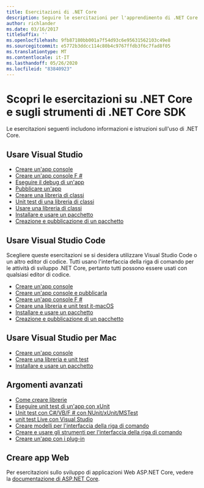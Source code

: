 ```yaml
---
title: Esercitazioni di .NET Core
description: Seguire le esercitazioni per l'apprendimento di .NET Core per compilare applicazioni e librerie su Mac, Linux e Windows.
author: richlander
ms.date: 03/16/2017
titleSuffix: ''
ms.openlocfilehash: 9fb87180bb001a7f54d93c6e95631562103c49e8
ms.sourcegitcommit: e5772b3ddcc114c80b4c9767ffdb3f6c7fad8f05
ms.translationtype: MT
ms.contentlocale: it-IT
ms.lasthandoff: 05/26/2020
ms.locfileid: "83840923"
---
```

# <a name="learn-net-core-and-the-net-core-sdk-tools-by-exploring-these-tutorials"></a>Scopri le esercitazioni su .NET Core e sugli strumenti di .NET Core SDK

Le esercitazioni seguenti includono informazioni e istruzioni sull'uso di .NET Core.

## <a name="use-visual-studio"></a>Usare Visual Studio

- [Creare un'app console](with-visual-studio.md)
- [Creare un'app console F #](../../fsharp/get-started/get-started-visual-studio.md)
- [Eseguire il debug di un'app](debugging-with-visual-studio.md)
- [Pubblicare un'app](publishing-with-visual-studio.md)
- [Creare una libreria di classi](library-with-visual-studio.md)
- [Unit test di una libreria di classi](testing-library-with-visual-studio.md)
- [Usare una libreria di classi](consuming-library-with-visual-studio.md)
- [Installare e usare un pacchetto](/nuget/quickstart/install-and-use-a-package-in-visual-studio)
- [Creazione e pubblicazione di un pacchetto](/nuget/quickstart/create-and-publish-a-package-using-visual-studio)

## <a name="use-visual-studio-code"></a>Usare Visual Studio Code

Scegliere queste esercitazioni se si desidera utilizzare Visual Studio Code o un altro editor di codice. Tutti usano l'interfaccia della riga di comando per le attività di sviluppo .NET Core, pertanto tutti possono essere usati con qualsiasi editor di codice.

- [Creare un'app console](with-visual-studio-code.md)
- [Creare un'app console e pubblicarla](cli-create-console-app.md)
- [Creare un'app console F #](../../fsharp/get-started/get-started-vscode.md)
- [Creare una libreria e unit test it-macOS](using-on-macos.md)
- [Installare e usare un pacchetto](/nuget/quickstart/install-and-use-a-package-using-the-dotnet-cli)
- [Creazione e pubblicazione di un pacchetto](/nuget/quickstart/create-and-publish-a-package-using-the-dotnet-cli)

## <a name="use-visual-studio-for-mac"></a>Usare Visual Studio per Mac

- [Creare un'app console](using-on-mac-vs.md)
- [Creare una libreria e unit test](using-on-mac-vs-full-solution.md)
- [Installare e usare un pacchetto](/nuget/quickstart/install-and-use-a-package-in-visual-studio-mac)

## <a name="advanced-topics"></a>Argomenti avanzati

- [Come creare librerie](libraries.md)
- [Eseguire unit test di un'app con xUnit](testing-with-cli.md)
- [Unit test con C#/VB/F # con NUnit/xUnit/MSTest](../testing/index.md)
- [unit test Live con Visual Studio](/visualstudio/test/live-unit-testing-start)
- [Creare modelli per l'interfaccia della riga di comando](cli-templates-create-item-template.md)
- [Creare e usare gli strumenti per l'interfaccia della riga di comando](../tools/global-tools-how-to-create.md)
- [Creare un'app con i plug-in](creating-app-with-plugin-support.md)

## <a name="create-web-apps"></a>Creare app Web

Per esercitazioni sullo sviluppo di applicazioni Web ASP.NET Core, vedere la [documentazione di ASP.NET Core](/aspnet/core/).
